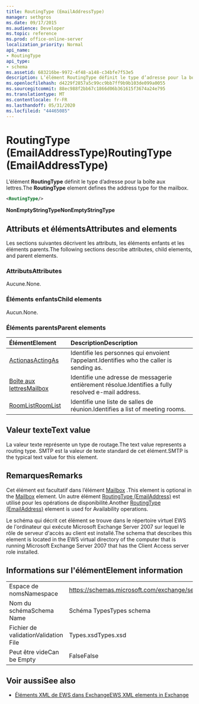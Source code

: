```yaml
---
title: RoutingType (EmailAddressType)
manager: sethgros
ms.date: 09/17/2015
ms.audience: Developer
ms.topic: reference
ms.prod: office-online-server
localization_priority: Normal
api_name:
- RoutingType
api_type:
- schema
ms.assetid: 683216be-9972-4f48-a148-c34bfe7f53e5
description: L’élément RoutingType définit le type d’adresse pour la boîte aux lettres.
ms.openlocfilehash: d4229f2857a5c99cc9bb7ff9b9b103de099a0055
ms.sourcegitcommit: 88ec988f2bb67c1866d06b361615f3674a24e795
ms.translationtype: MT
ms.contentlocale: fr-FR
ms.lasthandoff: 05/31/2020
ms.locfileid: "44465085"
---
```

# <a name="routingtype-emailaddresstype"></a><span data-ttu-id="6fe51-103">RoutingType (EmailAddressType)</span><span class="sxs-lookup"><span data-stu-id="6fe51-103">RoutingType (EmailAddressType)</span></span>

<span data-ttu-id="6fe51-104">L’élément **RoutingType** définit le type d’adresse pour la boîte aux lettres.</span><span class="sxs-lookup"><span data-stu-id="6fe51-104">The **RoutingType** element defines the address type for the mailbox.</span></span> 
  
```XML
<RoutingType/>
```

 <span data-ttu-id="6fe51-105">**NonEmptyStringType**</span><span class="sxs-lookup"><span data-stu-id="6fe51-105">**NonEmptyStringType**</span></span>
## <a name="attributes-and-elements"></a><span data-ttu-id="6fe51-106">Attributs et éléments</span><span class="sxs-lookup"><span data-stu-id="6fe51-106">Attributes and elements</span></span>

<span data-ttu-id="6fe51-107">Les sections suivantes décrivent les attributs, les éléments enfants et les éléments parents.</span><span class="sxs-lookup"><span data-stu-id="6fe51-107">The following sections describe attributes, child elements, and parent elements.</span></span>
  
### <a name="attributes"></a><span data-ttu-id="6fe51-108">Attributs</span><span class="sxs-lookup"><span data-stu-id="6fe51-108">Attributes</span></span>

<span data-ttu-id="6fe51-109">Aucune.</span><span class="sxs-lookup"><span data-stu-id="6fe51-109">None.</span></span>
  
### <a name="child-elements"></a><span data-ttu-id="6fe51-110">Éléments enfants</span><span class="sxs-lookup"><span data-stu-id="6fe51-110">Child elements</span></span>

<span data-ttu-id="6fe51-111">Aucun.</span><span class="sxs-lookup"><span data-stu-id="6fe51-111">None.</span></span>
  
### <a name="parent-elements"></a><span data-ttu-id="6fe51-112">Éléments parents</span><span class="sxs-lookup"><span data-stu-id="6fe51-112">Parent elements</span></span>

|<span data-ttu-id="6fe51-113">**Élément**</span><span class="sxs-lookup"><span data-stu-id="6fe51-113">**Element**</span></span>|<span data-ttu-id="6fe51-114">**Description**</span><span class="sxs-lookup"><span data-stu-id="6fe51-114">**Description**</span></span>|
|:-----|:-----|
|[<span data-ttu-id="6fe51-115">Actionas</span><span class="sxs-lookup"><span data-stu-id="6fe51-115">ActingAs</span></span>](actingas.md) <br/> |<span data-ttu-id="6fe51-116">Identifie les personnes qui envoient l’appelant.</span><span class="sxs-lookup"><span data-stu-id="6fe51-116">Identifies who the caller is sending as.</span></span>  <br/> |
|[<span data-ttu-id="6fe51-117">Boîte aux lettres</span><span class="sxs-lookup"><span data-stu-id="6fe51-117">Mailbox</span></span>](mailbox.md) <br/> |<span data-ttu-id="6fe51-118">Identifie une adresse de messagerie entièrement résolue.</span><span class="sxs-lookup"><span data-stu-id="6fe51-118">Identifies a fully resolved e-mail address.</span></span>  <br/> |
|[<span data-ttu-id="6fe51-119">RoomList</span><span class="sxs-lookup"><span data-stu-id="6fe51-119">RoomList</span></span>](roomlist.md) <br/> |<span data-ttu-id="6fe51-120">Identifie une liste de salles de réunion.</span><span class="sxs-lookup"><span data-stu-id="6fe51-120">Identifies a list of meeting rooms.</span></span>  <br/> |
   
## <a name="text-value"></a><span data-ttu-id="6fe51-121">Valeur texte</span><span class="sxs-lookup"><span data-stu-id="6fe51-121">Text value</span></span>

<span data-ttu-id="6fe51-122">La valeur texte représente un type de routage.</span><span class="sxs-lookup"><span data-stu-id="6fe51-122">The text value represents a routing type.</span></span> <span data-ttu-id="6fe51-123">SMTP est la valeur de texte standard de cet élément.</span><span class="sxs-lookup"><span data-stu-id="6fe51-123">SMTP is the typical text value for this element.</span></span>
  
## <a name="remarks"></a><span data-ttu-id="6fe51-124">Remarques</span><span class="sxs-lookup"><span data-stu-id="6fe51-124">Remarks</span></span>

<span data-ttu-id="6fe51-125">Cet élément est facultatif dans l’élément [Mailbox](mailbox.md) .</span><span class="sxs-lookup"><span data-stu-id="6fe51-125">This element is optional in the [Mailbox](mailbox.md) element.</span></span> <span data-ttu-id="6fe51-126">Un autre élément [RoutingType (EmailAddress)](routingtype-emailaddress.md) est utilisé pour les opérations de disponibilité.</span><span class="sxs-lookup"><span data-stu-id="6fe51-126">Another [RoutingType (EmailAddress)](routingtype-emailaddress.md) element is used for Availability operations.</span></span> 
  
<span data-ttu-id="6fe51-127">Le schéma qui décrit cet élément se trouve dans le répertoire virtuel EWS de l'ordinateur qui exécute Microsoft Exchange Server 2007 sur lequel le rôle de serveur d'accès au client est installé.</span><span class="sxs-lookup"><span data-stu-id="6fe51-127">The schema that describes this element is located in the EWS virtual directory of the computer that is running Microsoft Exchange Server 2007 that has the Client Access server role installed.</span></span>
  
## <a name="element-information"></a><span data-ttu-id="6fe51-128">Informations sur l'élément</span><span class="sxs-lookup"><span data-stu-id="6fe51-128">Element information</span></span>

|||
|:-----|:-----|
|<span data-ttu-id="6fe51-129">Espace de noms</span><span class="sxs-lookup"><span data-stu-id="6fe51-129">Namespace</span></span>  <br/> |https://schemas.microsoft.com/exchange/services/2006/types  <br/> |
|<span data-ttu-id="6fe51-130">Nom du schéma</span><span class="sxs-lookup"><span data-stu-id="6fe51-130">Schema Name</span></span>  <br/> |<span data-ttu-id="6fe51-131">Schéma Types</span><span class="sxs-lookup"><span data-stu-id="6fe51-131">Types schema</span></span>  <br/> |
|<span data-ttu-id="6fe51-132">Fichier de validation</span><span class="sxs-lookup"><span data-stu-id="6fe51-132">Validation File</span></span>  <br/> |<span data-ttu-id="6fe51-133">Types.xsd</span><span class="sxs-lookup"><span data-stu-id="6fe51-133">Types.xsd</span></span>  <br/> |
|<span data-ttu-id="6fe51-134">Peut être vide</span><span class="sxs-lookup"><span data-stu-id="6fe51-134">Can be Empty</span></span>  <br/> |<span data-ttu-id="6fe51-135">False</span><span class="sxs-lookup"><span data-stu-id="6fe51-135">False</span></span>  <br/> |
   
## <a name="see-also"></a><span data-ttu-id="6fe51-136">Voir aussi</span><span class="sxs-lookup"><span data-stu-id="6fe51-136">See also</span></span>



- [<span data-ttu-id="6fe51-137">Éléments XML de EWS dans Exchange</span><span class="sxs-lookup"><span data-stu-id="6fe51-137">EWS XML elements in Exchange</span></span>](ews-xml-elements-in-exchange.md)

